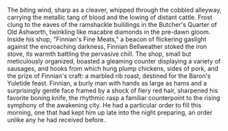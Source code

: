The biting wind, sharp as a cleaver, whipped through the cobbled alleyway, carrying the metallic tang of blood and the lowing of distant cattle.  Frost clung to the eaves of the ramshackle buildings in the Butcher's Quarter of Old Ashworth, twinkling like macabre diamonds in the pre-dawn gloom. Inside his shop, "Finnian's Fine Meats," a beacon of flickering gaslight against the encroaching darkness,  Finnian  Bellweather stoked the iron stove, its warmth battling the pervasive chill.  The shop, small but meticulously organized, boasted a gleaming counter displaying a variety of sausages, and hooks from which hung plump chickens, sides of pork, and the prize of Finnian's craft: a marbled rib roast, destined for the Baron's Yuletide feast.  Finnian, a burly man with hands as large as hams and a surprisingly gentle face framed by a shock of fiery red hair, sharpened his favorite boning knife, the rhythmic rasp a familiar counterpoint to the rising symphony of the awakening city.  He had a particular order to fill this morning, one that had kept him up late into the night preparing, an order unlike any he had received before.

